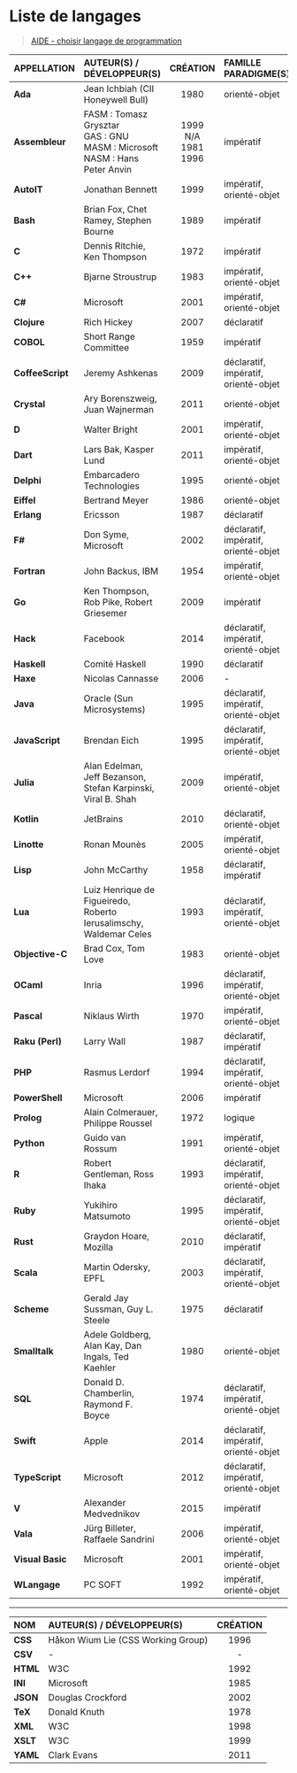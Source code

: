 # Liste de langages

> [AIDE - choisir langage de programmation](https://www.youtube.com/watch?v=h8I7vhChquw)

|APPELLATION|AUTEUR(S) / DÉVELOPPEUR(S)|CRÉATION|FAMILLE PARADIGME(S)|
|:--|:--|:--:|:--|
|**Ada**|Jean Ichbiah (CII Honeywell Bull)|1980|orienté-objet|
|**Assembleur**|FASM : Tomasz Grysztar<br>GAS : GNU<br>MASM : Microsoft<br>NASM : Hans Peter Anvin|1999<br>N/A<br>1981<br>1996|impératif|
|**AutoIT**|Jonathan Bennett|1999|impératif, orienté-objet|
|**Bash**|Brian Fox, Chet Ramey, Stephen Bourne|1989|impératif|
|**C**|Dennis Ritchie, Ken Thompson|1972|impératif|
|**C++**|Bjarne Stroustrup|1983|impératif, orienté-objet|
|**C#**|Microsoft|2001|impératif, orienté-objet|
|**Clojure**|Rich Hickey|2007|déclaratif|
|**COBOL**|Short Range Committee|1959|impératif|
|**CoffeeScript**|Jeremy Ashkenas|2009|déclaratif, impératif, orienté-objet|
|**Crystal**|Ary Borenszweig, Juan Wajnerman|2011|orienté-objet|
|**D**|Walter Bright|2001|impératif, orienté-objet|
|**Dart**|Lars Bak, Kasper Lund|2011|impératif, orienté-objet|
|**Delphi**|Embarcadero Technologies|1995|orienté-objet|
|**Eiffel**|Bertrand Meyer|1986|orienté-objet|
|**Erlang**|Ericsson|1987|déclaratif|
|**F#**|Don Syme, Microsoft|2002|déclaratif, impératif, orienté-objet|
|**Fortran**|John Backus, IBM|1954|impératif, orienté-objet|
|**Go**|Ken Thompson, Rob Pike, Robert Griesemer|2009|impératif|
|**Hack**|Facebook|2014|déclaratif, impératif, orienté-objet|
|**Haskell**|Comité Haskell|1990|déclaratif|
|**Haxe**|Nicolas Cannasse|2006|-|
|**Java**|Oracle (Sun Microsystems)|1995|déclaratif, impératif, orienté-objet|
|**JavaScript**|Brendan Eich|1995|déclaratif, impératif, orienté-objet|
|**Julia**|Alan Edelman, Jeff Bezanson, Stefan Karpinski, Viral B. Shah|2009|impératif, orienté-objet|
|**Kotlin**|JetBrains|2010|déclaratif, orienté-objet|
|**Linotte**|Ronan Mounès|2005|impératif, orienté-objet|
|**Lisp**|John McCarthy|1958|déclaratif, impératif|
|**Lua**|Luiz Henrique de Figueiredo, Roberto Ierusalimschy, Waldemar Celes|1993|déclaratif, impératif, orienté-objet|
|**Objective-C**|Brad Cox, Tom Love|1983|orienté-objet|
|**OCaml**|Inria|1996|déclaratif, impératif, orienté-objet|
|**Pascal**|Niklaus Wirth|1970|impératif, orienté-objet|
|**Raku (Perl)**|Larry Wall|1987|déclaratif, impératif|
|**PHP**|Rasmus Lerdorf|1994|déclaratif, impératif, orienté-objet|
|**PowerShell**|Microsoft|2006|impératif|
|**Prolog**|Alain Colmerauer, Philippe Roussel|1972|logique|
|**Python**|Guido van Rossum|1991|impératif, orienté-objet|
|**R**|Robert Gentleman, Ross Ihaka|1993|déclaratif, impératif, orienté-objet|
|**Ruby**|Yukihiro Matsumoto|1995|déclaratif, impératif, orienté-objet|
|**Rust**|Graydon Hoare, Mozilla|2010|déclaratif, impératif|
|**Scala**|Martin Odersky, EPFL|2003|déclaratif, impératif, orienté-objet|
|**Scheme**|Gerald Jay Sussman, Guy L. Steele|1975|déclaratif|
|**Smalltalk**|Adele Goldberg, Alan Kay, Dan Ingals, Ted Kaehler|1980|orienté-objet|
|**SQL**|Donald D. Chamberlin, Raymond F. Boyce|1974|déclaratif, impératif, orienté-objet|
|**Swift**|Apple|2014|déclaratif, impératif, orienté-objet|
|**TypeScript**|Microsoft|2012|déclaratif, impératif, orienté-objet|
|**V**|Alexander Medvednikov|2015|impératif|
|**Vala**|Jürg Billeter, Raffaele Sandrini|2006|impératif, orienté-objet|
|**Visual Basic**|Microsoft|2001|impératif, orienté-objet|
|**WLangage**|PC SOFT|1992|impératif, orienté-objet|

---

|NOM|AUTEUR(S) / DÉVELOPPEUR(S)|CRÉATION|
|:--|:--|:--:|
|**CSS**|Håkon Wium Lie (CSS Working Group)|1996|
|**CSV**|-|-|
|**HTML**|W3C|1992|
|**INI**|Microsoft|1985|
|**JSON**|Douglas Crockford|2002|
|**TeX**|Donald Knuth|1978|
|**XML**|W3C|1998|
|**XSLT**|W3C|1999|
|**YAML**|Clark Evans|2011|
